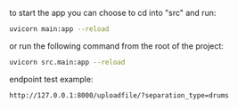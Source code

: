 to start the app you can choose to cd into "src" and run:

```bash
uvicorn main:app --reload
```

or run the following command from the root of the project:

```bash
uvicorn src.main:app --reload
```

endpoint test example:

```bash
http://127.0.0.1:8000/uploadfile/?separation_type=drums
```
